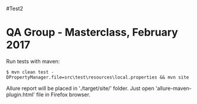 #Test2
# QA Group - Masterclass, February 2017

Run tests with maven:

`
$ mvn clean test -DPropertyManager.file=src\test\resources\local.properties && mvn site
`

Allure report will be placed in './target/site/' folder. Just open 'allure-maven-plugin.html' file in Firefox browser.
